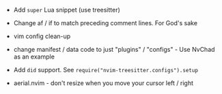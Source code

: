 - Add ``super`` Lua snippet (use treesitter)

- Change af / if to match preceding comment lines. For God's sake

- vim config clean-up
 - change manifest / data code to just "plugins" / "configs" - Use NvChad as an example

- Add ``did`` support. See ``require("nvim-treesitter.configs").setup``

- aerial.nvim - don't resize when you move your cursor left / right
